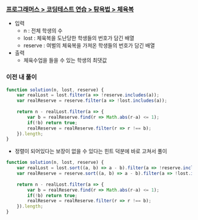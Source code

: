 ### [프로그래머스 > 코딩테스트 연습 > 탐욕법 > 체육복](https://school.programmers.co.kr/learn/courses/30/lessons/42862)

- 입력
  - n : 전체 학생의 수
  - lost : 체육복을 도난당한 학생들의 번호가 담긴 배열 
  - reserve : 여벌의 체육복을 가져온 학생들의 번호가 담긴 배열
- 출력
  - 체육수업을 들을 수 있는 학생의 최댓값

### 이전 내 풀이

```js
function solution(n, lost, reserve) {
    var realLost = lost.filter(a => !reserve.includes(a));
    var realReserve = reserve.filter(a => !lost.includes(a));
    
    return n - realLost.filter(a => {
        var b = realReserve.find(r => Math.abs(r-a) <= 1);
        if(!b) return true;
        realReserve = realReserve.filter(r => r !== b);
    }).length;
}
```

- 정렬이 되어있다는 보장이 없을 수 있다는 힌트 덕분에 바로 고쳐서 풀이
```js
function solution(n, lost, reserve) {
    var realLost = lost.sort((a, b) => a - b).filter(a => !reserve.includes(a));
    var realReserve = reserve.sort((a, b) => a - b).filter(a => !lost.includes(a));
    
    return n - realLost.filter(a => {
        var b = realReserve.find(r => Math.abs(r-a) <= 1);
        if(!b) return true;
        realReserve = realReserve.filter(r => r !== b);
    }).length;
}
```
